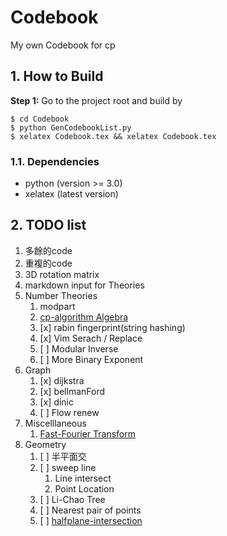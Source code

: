 # Codebook
My own Codebook for cp

## 1. How to Build
**Step 1:** Go to the project root and build by
~~~
$ cd Codebook
$ python GenCodebookList.py
$ xelatex Codebook.tex && xelatex Codebook.tex
~~~

### 1.1. Dependencies

* python (version >= 3.0)
* xelatex (latest version)

## 2. TODO list

1. 多餘的code
2. 重複的code
3. 3D rotation matrix
4. markdown input for Theories
5. Number Theories
	1. modpart
	2. [cp-algorithm Algebra](https://cp-algorithms.com/algebra/binary-exp.html)
	3. [x] rabin fingerprint(string hashing)
	4. [x] Vim Serach / Replace
	5. [ ] Modular Inverse
	6. [ ] More Binary Exponent
6. Graph
	1. [x] dijkstra
	2. [x] bellmanFord
	3. [x] dinic
  	4. [ ] Flow renew
7. Miscelllaneous
	1. [Fast-Fourier Transform](https://cp-algorithms.com/algebra/fft.html#discrete-fourier-transform)
8. Geometry
	1. [ ] 半平面交
	2. [ ] sweep line
		1. Line intersect
		2. Point Location
	4. [ ] Li-Chao Tree
	5. [ ] Nearest pair of points
	6. [ ] [halfplane-intersection](https://cp-algorithms.com/geometry/halfplane-intersection.html)
